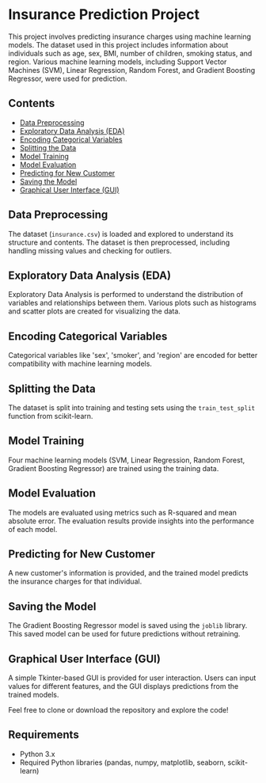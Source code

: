 
# Insurance Prediction Project

This project involves predicting insurance charges using machine learning models. The dataset used in this project includes information about individuals such as age, sex, BMI, number of children, smoking status, and region. Various machine learning models, including Support Vector Machines (SVM), Linear Regression, Random Forest, and Gradient Boosting Regressor, were used for prediction.

## Contents
- [Data Preprocessing](#data-preprocessing)
- [Exploratory Data Analysis (EDA)](#eda)
- [Encoding Categorical Variables](#encoding)
- [Splitting the Data](#splitting-the-data)
- [Model Training](#model-training)
- [Model Evaluation](#model-evaluation)
- [Predicting for New Customer](#predicting-for-new-customer)
- [Saving the Model](#saving-the-model)
- [Graphical User Interface (GUI)](#gui)

## Data Preprocessing

The dataset (`insurance.csv`) is loaded and explored to understand its structure and contents. The dataset is then preprocessed, including handling missing values and checking for outliers.

## Exploratory Data Analysis (EDA)

Exploratory Data Analysis is performed to understand the distribution of variables and relationships between them. Various plots such as histograms and scatter plots are created for visualizing the data.

## Encoding Categorical Variables

Categorical variables like 'sex', 'smoker', and 'region' are encoded for better compatibility with machine learning models.

## Splitting the Data

The dataset is split into training and testing sets using the `train_test_split` function from scikit-learn.

## Model Training

Four machine learning models (SVM, Linear Regression, Random Forest, Gradient Boosting Regressor) are trained using the training data.

## Model Evaluation

The models are evaluated using metrics such as R-squared and mean absolute error. The evaluation results provide insights into the performance of each model.

## Predicting for New Customer

A new customer's information is provided, and the trained model predicts the insurance charges for that individual.

## Saving the Model

The Gradient Boosting Regressor model is saved using the `joblib` library. This saved model can be used for future predictions without retraining.

## Graphical User Interface (GUI)

A simple Tkinter-based GUI is provided for user interaction. Users can input values for different features, and the GUI displays predictions from the trained models.

Feel free to clone or download the repository and explore the code!

## Requirements

- Python 3.x
- Required Python libraries (pandas, numpy, matplotlib, seaborn, scikit-learn)

